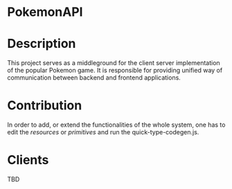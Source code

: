 ﻿# PokemonAPI

# Description
This project serves as a middleground for the client server implementation of the popular Pokemon game. It is responsible for providing unified way of communication between backend and frontend applications.

# Contribution
In order to add, or extend the functionalities of the whole system, one has to edit the *resources* or *primitives* and run the quick-type-codegen.js.

# Clients
TBD
